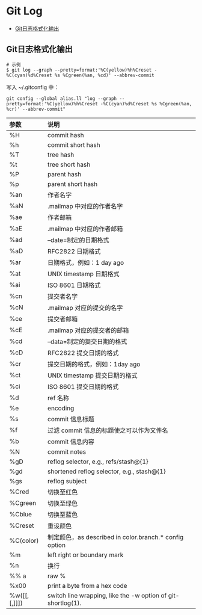 # Git Log

+ [Git日志格式化输出](#Git日志格式化输出)

## Git日志格式化输出

~~~ shell
# 示例
$ git log --graph --pretty=format:'%C(yellow)%h%Creset -%C(cyan)%d%Creset %s %Cgreen(%an, %cd)' --abbrev-commit
~~~

写入 ~/.gitconfig 中：

~~~ shell
git config --global alias.ll "log --graph --pretty=format:'%C(yellow)%h%Creset -%C(cyan)%d%Creset %s %Cgreen(%an, %cr)' --abbrev-commit"
~~~

|参数	|说明|
|:-|:-|
| %H	| commit hash|
| %h	| commit short hash|
| %T	| tree hash|
| %t	| tree short hash|
| %P	| parent hash|
| %p	| parent short hash|
| %an	| 作者名字|
| %aN	| .mailmap 中对应的作者名字|
| %ae	| 作者邮箱|
| %aE	| .mailmap 中对应的作者邮箱|
| %ad	| –date=制定的日期格式|
| %aD	| RFC2822 日期格式|
| %ar	| 日期格式，例如：1 day ago|
| %at	| UNIX timestamp 日期格式|
| %ai	| ISO 8601 日期格式|
| %cn	| 提交者名字|
| %cN	| .mailmap 对应的提交的名字|
| %ce	| 提交者邮箱|
| %cE	| .mailmap 对应的提交者的邮箱|
| %cd	| –data=制定的提交日期的格式|
| %cD	| RFC2822 提交日期的格式|
| %cr	| 提交日期的格式，例如：1day ago|
| %ct	| UNIX timestamp 提交日期的格式|
| %ci	| ISO 8601 提交日期的格式|
| %d	| ref 名称|
| %e	| encoding|
| %s	| commit 信息标题|
| %f	| 过滤 commit 信息的标题使之可以作为文件名|
| %b	| commit 信息内容|
| %N	| commit notes|
| %gD	| reflog selector, e.g., refs/stash@{1}|
| %gd	| shortened reflog selector, e.g., stash@{1}|
| %gs	| reflog subject|
| %Cred	|切换至红色|
| %Cgreen	|切换至绿色|
| %Cblue	|切换至蓝色|
| %Creset	|重设颜色|
| %C(color)	|制定颜色，as described in color.branch.* config option |
| %m	|left right or boundary mark|
| %n	|换行|
| %% a	|raw %|
| %x00	|print a byte from a hex code|
| %w([[,[,]]])	| switch line wrapping, like the -w option of git-shortlog(1).|